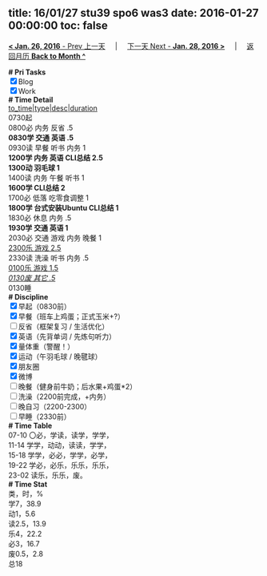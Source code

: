 title: 16/01/27 stu39 spo6 was3
date: 2016-01-27 00:00:00
toc: false
---
[**< Jan. 26, 2016** - Prev 上一天](/lifelogs/2016/01/d26.html) &nbsp; &nbsp; | &nbsp; &nbsp; [下一天 Next - **Jan. 28, 2016 >**](/lifelogs/2016/01/d28.html) &nbsp; &nbsp; |  &nbsp; &nbsp; [返回月历 **Back to Month ^**](/lifelogs/2016/01/index.html)
<br/><div><b># Pri Tasks</b></div><div><input checked="true" type="checkbox"/>Blog</div><div><input checked="true" type="checkbox"/>Work</div><div><b># Time Detail</b></div><div><u>to_time|type|desc|duration</u></div><div>0730起</div><div>0800必 内务 反省 .5</div><div><b>0830学 交通 英语 .5</b></div><div>0930读 早餐 听书 内务 1</div><div><b>1200学 内务 英语 CLI总结 2.5</b></div><div><b>1300动 羽毛球 1</b></div><div>1400读 内务 午餐 听书 1</div><div><b>1600学 CLI总结 2</b></div><div>1700必 低落 吃零食调整 1</div><div><b>1800学 台式安装Ubuntu CLI总结 1</b></div><div>1830必 休息 内务 .5</div><div><b>1930学 交通 英语 1</b></div><div>2030必 交通 游戏 内务 晚餐 1</div><div><u>2300乐 游戏 2.5</u></div><div>2330读 洗澡 听书 内务 .5</div><div><u>0100乐 游戏 1.5</u></div><div><u><i>0130废 其它 .5</i></u></div><div>0130睡</div><div><b># Discipline</b></div><div><input checked="true" type="checkbox"/>早起（0830前）</div><div><input checked="true" type="checkbox"/>早餐（班车上鸡蛋；正式玉米+?）</div><div><input type="checkbox"/>反省（框架复习 / 生活优化）</div><div><input checked="true" type="checkbox"/>英语（先背单词 / 先炼句听力）</div><div><input checked="true" type="checkbox"/>量体重（警醒！）</div><div><input checked="true" type="checkbox"/>运动（午羽毛球 / 晚毽球）</div><div><input checked="true" type="checkbox"/>朋友圈</div><div><input checked="true" type="checkbox"/>微博</div><div><input type="checkbox"/>晚餐（健身前牛奶；后水果+鸡蛋*2）</div><div><input type="checkbox"/>洗澡（2200前完成，+内务）</div><div><input type="checkbox"/>晚自习（2200-2300）</div><div><input type="checkbox"/>早睡（2330前）</div><div><b># Time Table</b></div><div>07-10 〇必，学读，读学，学学，</div><div>11-14 学学，动动，读读，学学，</div><div>15-18 学学，必必，学学，必学，</div><div>19-22 学必，必乐，乐乐，乐乐，</div><div>23-02 读乐，乐乐，废。</div><div><b># Time Stat</b></div><div>类，时，%</div><div>学7，38.9</div><div>动1，5.6</div><div>读2.5，13.9</div><div>乐4，22.2</div><div>必3，16.7</div><div>废0.5，2.8</div><div>总18</div>